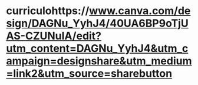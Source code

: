 # curriculohttps://www.canva.com/design/DAGNu_YyhJ4/40UA6BP9oTjUAS-CZUNuIA/edit?utm_content=DAGNu_YyhJ4&utm_campaign=designshare&utm_medium=link2&utm_source=sharebutton
